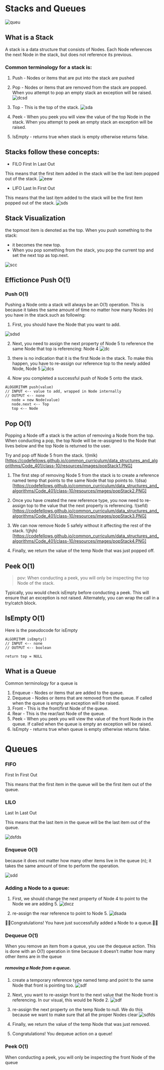 # Stacks and Queues

![queu](https://www.101computing.net/wp/wp-content/uploads/queue-diagram.png)

## What is a Stack
A stack is a data structure that consists of Nodes. Each Node references the next Node in the stack, but does not reference its previous.
### Common terminology for a stack is:
1. Push - Nodes or items that are put into the stack are pushed
 2. Pop - Nodes or items that are removed from the stack are popped. When you attempt to pop an empty stack an exception will be raised.
 ![dcsd](https://s3.amazonaws.com/stackabuse/media/stacks-and-queues-in-python-2.jpg)

3. Top - This is the top of the stack.
![sda](https://www.google.com/url?sa=i&url=https%3A%2F%2Fwww.tutorialandexample.com%2Fpython-stack%2F&psig=AOvVaw3F9M195aVQSm9WjK6SbnlF&ust=1634765670617000&source=images&cd=vfe&ved=0CAsQjRxqFwoTCJiSyey21_MCFQAAAAAdAAAAABAJ)

4. Peek - When you peek you will view the value of the top Node in the stack. When you attempt to peek an empty stack an exception will be raised.

5. IsEmpty - returns true when stack is empty otherwise returns false.

## Stacks follow these concepts:
* FILO
First In Last Out

This means that the first item added in the stack will be the last item popped out of the stack.
![eew](https://miro.medium.com/max/1838/1*4Pn00ch_p4DTCb4r3naCDQ.png)

* LIFO
Last In First Out

This means that the last item added to the stack will be the first item popped out of the stack.
![sds](http://bluegalaxy.info/codewalk/wp-content/uploads/2018/08/stack.jpg)

## Stack Visualization

the topmost item is denoted as the top. When you push something to the stack:
* it becomes the new top. 
* When you pop something from the stack, you pop the current top and set the next top as top.next.

![scc](https://codefellows.github.io/common_curriculum/data_structures_and_algorithms/Code_401/class-10/resources/images/stack1.PNG)

## Effictionce Push O(1)
### Push O(1)
Pushing a Node onto a stack will always be an O(1) operation. This is because it takes the same amount of time no matter how many Nodes (n) you have in the stack.such as following:
1. First, you should have the Node that you want to add.

![sdsd](https://codefellows.github.io/common_curriculum/data_structures_and_algorithms/Code_401/class-10/resources/images/pushStack1.PNG)

2. Next, you need to assign the next property of Node 5 to reference the same Node that top is referencing: Node 4
![dc](https://codefellows.github.io/common_curriculum/data_structures_and_algorithms/Code_401/class-10/resources/images/pushStack2.PNG)

3. there is no indication that it is the first Node in the stack. To make this happen, you have to re-assign our reference top to the newly added Node, Node 5
![dcs](https://codefellows.github.io/common_curriculum/data_structures_and_algorithms/Code_401/class-10/resources/images/pushStack3.PNG)

4. Now you completed a successful push of Node 5 onto the stack.
```
ALOGORITHM push(value)
// INPUT <-- value to add, wrapped in Node internally
// OUTPUT <-- none
   node = new Node(value)
   node.next <-- Top
   top <-- Node
```

## Pop O(1)
Popping a Node off a stack is the action of removing a Node from the top. When conducting a pop, the top Node will be re-assigned to the Node that lives below and the top Node is returned to the user.

Try and pop off Node 5 from the stack.
!(lmlk)[https://codefellows.github.io/common_curriculum/data_structures_and_algorithms/Code_401/class-10/resources/images/popStack1.PNG]

1. The first step of removing Node 5 from the stack is to create a reference named temp that points to the same Node that top points to.
 !(dsa)[https://codefellows.github.io/common_curriculum/data_structures_and_algorithms/Code_401/class-10/resources/images/popStack2.PNG]


2. Once you have created the new reference type, you now need to re-assign top to the value that the next property is referencing. 
!(sefd)[https://codefellows.github.io/common_curriculum/data_structures_and_algorithms/Code_401/class-10/resources/images/popStack3.PNG]

3. We can now remove Node 5 safely without it affecting the rest of the stack.
!(jhjh)[https://codefellows.github.io/common_curriculum/data_structures_and_algorithms/Code_401/class-10/resources/images/popStack4.PNG]

4. Finally, we return the value of the temp Node that was just popped off.

## Peek O(1)

>pov: When conducting a peek, you will only be inspecting the top Node of the stack.

Typically, you would check isEmpty before conducting a peek. This will ensure that an exception is not raised. Alternately, you can wrap the call in a try/catch block.

## IsEmpty O(1)
Here is the pseudocode for isEmpty

```
ALGORITHM isEmpty()
// INPUT <-- none
// OUTPUT <-- boolean

return top = NULL
```

## What is a Queue
Common terminology for a queue is

1. Enqueue - Nodes or items that are added to the queue.
2. Dequeue - Nodes or items that are removed from the queue. If called when the queue is empty an exception will be raised.
3. Front - This is the front/first Node of the queue.
4. Rear - This is the rear/last Node of the queue.
5. Peek - When you peek you will view the value of the front Node in the queue. If called when the queue is empty an exception will be raised.
6. IsEmpty - returns true when queue is empty otherwise returns false.

# Queues

### FIFO
First In First Out

This means that the first item in the queue will be the first item out of the queue.

### LILO
Last In Last Out

This means that the last item in the queue will be the last item out of the queue.

![dsfds](https://codefellows.github.io/common_curriculum/data_structures_and_algorithms/Code_401/class-10/resources/images/Queue.PNG)

### Enqueue O(1)
 because it does not matter how many other items live in the queue (n); it takes the same amount of time to perform the operation.

 ![sdd](https://codefellows.github.io/common_curriculum/data_structures_and_algorithms/Code_401/class-10/resources/images/Enqueue1.PNG)

 ###  Adding a Node to a queue:

 1. First, we should change the next property of Node 4 to point to the Node we are adding 5.
![dxcz](https://codefellows.github.io/common_curriculum/data_structures_and_algorithms/Code_401/class-10/resources/images/Enqueue2.PNG)

2. re-assign the rear reference to point to Node 5. 
![dsada](https://codefellows.github.io/common_curriculum/data_structures_and_algorithms/Code_401/class-10/resources/images/Enqueue3.PNG)

🎉🎉Congratulations! You have just successfully added a Node to a queue.🎉🎉

### Dequeue O(1)
When you remove an item from a queue, you use the dequeue action. This is done with an O(1) operation in time because it doesn’t matter how many other items are in the queue

##### removing a Node from a queue.

1.  create a temporary reference type named temp and point to the same Node that front is pointing too. 
![sdf](https://codefellows.github.io/common_curriculum/data_structures_and_algorithms/Code_401/class-10/resources/images/Dequeue1.PNG)
2. Next, you want to re-assign front to the next value that the Node front is referencing. In our visual, this would be Node 2.
![sdf](https://codefellows.github.io/common_curriculum/data_structures_and_algorithms/Code_401/class-10/resources/images/Dequeue2.PNG)

3. re-assign the next property on the temp Node to null. We do this because we want to make sure that all the proper Nodes clear 
![sdfds](https://codefellows.github.io/common_curriculum/data_structures_and_algorithms/Code_401/class-10/resources/images/Dequeue3.PNG)

4. Finally, we return the value of the temp Node that was just removed.

5. Congratulations! You dequeue action on a queue!


### Peek O(1)
When conducting a peek, you will only be inspecting the front Node of the queue
<!-- ![,dcsd]()
![]()
![]()
![]()
![]() -->